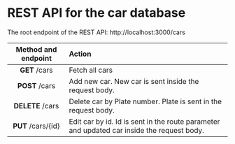 # REST API for the car database
The root endpoint of the REST API: http://localhost:3000/cars



|    Method and endpoint     | Action                                                                                               |
| :------------------------: | :--------------------------------------------------------------------------------------------------- |
| **GET** /cars	| Fetch all cars|
| **POST**	/cars	| Add new car. New car is sent inside the request body.
| **DELETE**	/cars	| Delete car by Plate number. Plate is sent in the request body.
| **PUT**	/cars/{id}	|Edit car by id. Id is sent in the route parameter and updated car inside the request body.